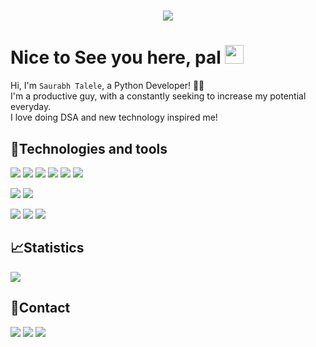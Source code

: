 <h1 align="center">
  <a href="https://git.io/typing-svg">
    <img src="https://readme-typing-svg.herokuapp.com?size=40&width=500&height=60&lines=echo+%22H3770+H4CK3R5%22" style="display: inline">
  </a>
</h1>

# Nice to See you here, pal <img src="https://raw.githubusercontent.com/aemmadi/aemmadi/master/wave.gif" width="30px">
Hi, I'm `Saurabh Talele`, a Python Developer! 🐱‍💻 <br>
I'm a productive guy, with a constantly seeking to increase my potential everyday. <br>
I love doing DSA and new technology inspired me!

## 🤖Technologies and tools
<image src="https://img.shields.io/badge/Python-3776AB?style=for-the-badge&logo=python&logoColor=black"> <image src="https://img.shields.io/badge/HTML5-E34F26?style=for-the-badge&logo=html5&logoColor=white"> <img src="https://img.shields.io/badge/CSS3-1572B6?style=for-the-badge&logo=css3&logoColor=white"> <image src="https://img.shields.io/badge/C-00599C?style=for-the-badge&logo=c&logoColor=white"> <image src="https://img.shields.io/badge/C%2B%2B-00599C?style=for-the-badge&logo=c%2B%2B&logoColor=white"> <image src="https://img.shields.io/badge/Java-ED8B00?style=for-the-badge&logo=java&logoColor=white"> 
  

<image src="https://img.shields.io/badge/Windows-0078D6?style=for-the-badge&logo=windows&logoColor=white">  <image src="https://img.shields.io/badge/Ubuntu-E95420?style=for-the-badge&logo=ubuntu&logoColor=white"> 
  
<image src="https://img.shields.io/badge/Visual_Studio_Code-0078D4?style=for-the-badge&logo=visual%20studio%20code&logoColor=white">  <image src="https://img.shields.io/badge/sublime_text-%23575757.svg?&style=for-the-badge&logo=sublime-text&logoColor=important"> <image src="https://img.shields.io/badge/pycharm-143?style=for-the-badge&logo=pycharm&logoColor=black&color=black&labelColor=green">

## 📈Statistics
<image src="https://github-readme-stats.vercel.app/api?username=SaurabhATalele&show_icons=true&theme=tokyonight">
  
## 📱Contact
<a href="mailto:saurbhatalele@gmail.com"><img src="https://img.shields.io/badge/Gmail-D14836?style=for-the-badge&logo=gmail&logoColor=white"></a>
<a href="https://www.linkedin.com/in/saurabhatalele/"><img src="https://img.shields.io/badge/LinkedIn-0077B5?style=for-the-badge&logo=linkedin&logoColor=white"></a>
<a href="https://github.com/SaurabhATalele"><img src="https://img.shields.io/badge/GitHub-100000?style=for-the-badge&logo=github&logoColor=white"></a>

